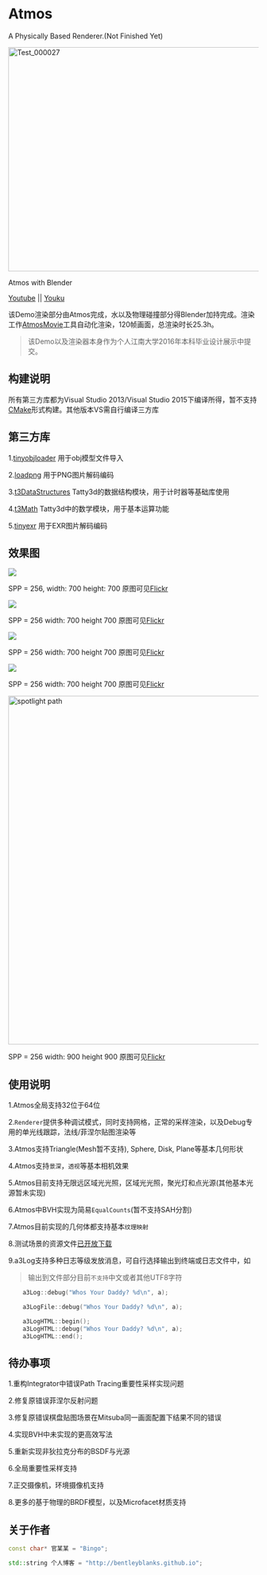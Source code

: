# Atmos

A Physically Based Renderer.(Not Finished Yet)

<a data-flickr-embed="true"  href="https://www.flickr.com/photos/134486032@N03/29702466352/in/dateposted-public/" title="Test_000027"><img src="https://c1.staticflickr.com/9/8459/29702466352_4639ce4d29_c.jpg" width="800" height="450" alt="Test_000027"></a><!-- <script async src="//embedr.flickr.com/assets/client-code.js" charset="utf-8"></script> -->
 
Atmos with Blender

[Youtube](https://www.youtube.com/watch?v=d6pLWDCjvSk)  ||  [Youku](http://v.youku.com/v_show/id_XMTczMjI3NjY1Mg==.html#paction)

该Demo渲染部分由Atmos完成，水以及物理碰撞部分得Blender加持完成。渲染工作[AtmosMovie](https://github.com/BentleyBlanks/AtmosMovie)工具自动化渲染，120帧画面，总渲染时长25.3h。

> 该Demo以及渲染器本身作为个人江南大学2016年本科毕业设计展示中提交。

## 构建说明

所有第三方库都为Visual Studio 2013/Visual Studio 2015下编译所得，暂不支持[CMake](https://cmake.org/)形式构建。其他版本VS需自行编译三方库

## 第三方库

1.[tinyobjloader](https://github.com/syoyo/tinyobjloader) 用于obj模型文件导入

2.[loadpng](http://lodev.org/lodepng/) 用于PNG图片解码编码

3.[t3DataStructures](https://github.com/BentleyBlanks/t3DataStructures)
 Tatty3d的数据结构模块，用于计时器等基础库使用

4.[t3Math](https://github.com/BentleyBlanks/t3Math) Tatty3d中的数学模块，用于基本运算功能

5.[tinyexr](https://github.com/syoyo/tinyexr) 用于EXR图片解码编码

## 效果图

![](https://farm8.staticflickr.com/7249/26683877470_3b0a728e81_o.png)

SPP = 256, width: 700 height: 700 原图可见[Flickr](https://www.flickr.com/photos/134486032@N03/26683877470/in/dateposted-public/)

![](https://farm8.staticflickr.com/7672/26337553403_756357c59c_o.png)

SPP = 256 width: 700 height 700 原图可见[Flickr](https://www.flickr.com/photos/134486032@N03/26337553403/in/dateposted-public/)

![](https://farm8.staticflickr.com/7531/26495924673_9cf7cebd2f_b.jpg)

SPP = 256 width: 700 height 700 原图可见[Flickr](https://www.flickr.com/photos/134486032@N03/26336584694/in/dateposted-public/)

![](https://farm8.staticflickr.com/7168/26337551743_534b420f62_o.png)

SPP = 256 width: 700 height 700 原图可见[Flickr](https://www.flickr.com/photos/134486032@N03/26337551743/in/dateposted-public/)

<a data-flickr-embed="true"  href="https://www.flickr.com/photos/134486032@N03/26942251805/in/dateposted-public/" title="spotlight path"><img src="https://farm8.staticflickr.com/7375/26942251805_de9dfcb41d_b.jpg" width="700" height="700" alt="spotlight path"></a><!-- <script async src="//embedr.flickr.com/assets/client-code.js" charset="utf-8"></script> -->

SPP = 256 width: 900 height 900 原图可见[Flickr](https://www.flickr.com/photos/134486032@N03/26942251805/in/dateposted-public/)

## 使用说明

1.Atmos全局支持32位于64位

2.```Renderer```提供多种调试模式，同时支持网格，正常的采样渲染，以及Debug专用的单光线跟踪，法线/菲涅尔贴图渲染等

3.Atmos支持Triangle(Mesh暂不支持), Sphere, Disk, Plane等基本几何形状

4.Atmos支持```景深```，```透视```等基本相机效果

5.Atmos目前支持无限远区域光光照，区域光光照，聚光灯和点光源(其他基本光源暂未实现)

6.Atmos中BVH实现为简易```EqualCounts```(暂不支持SAH分割)

7.Atmos目前实现的几何体都支持基本```纹理映射```

8.测试场景的资源文件[已开放下载](http://pan.baidu.com/s/1bptKpDt)

9.a3Log支持多种日志等级发放消息，可自行选择输出到终端或日志文件中，如

> 输出到文件部分目前```不支持```中文或者其他UTF8字符

```cpp
    a3Log::debug("Whos Your Daddy? %d\n", a);

    a3LogFile::debug("Whos Your Daddy? %d\n", a);

    a3LogHTML::begin();
    a3LogHTML::debug("Whos Your Daddy? %d\n", a);
    a3LogHTML::end();
```

## 待办事项

1.重构Integrator中错误Path Tracing重要性采样实现问题

2.修复原错误菲涅尔反射问题

3.修复原错误棋盘贴图场景在Mitsuba同一画面配置下结果不同的错误

4.实现BVH中未实现的更高效写法

5.重新实现非狄拉克分布的BSDF与光源

6.全局重要性采样支持

7.正交摄像机，环境摄像机支持

8.更多的基于物理的BRDF模型，以及Microfacet材质支持

## 关于作者

``` cpp
const char* 官某某 = "Bingo";

std::string 个人博客 = "http://bentleyblanks.github.io";
```


